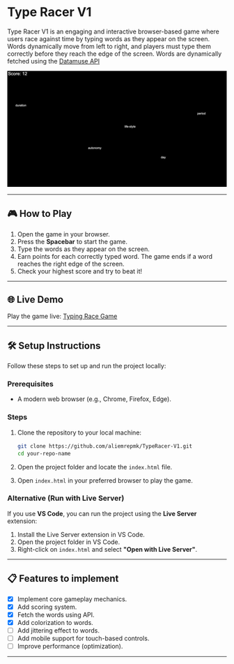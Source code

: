 # Type Racer V1

Type Racer V1 is an engaging and interactive browser-based game where users race against time by typing words as they appear on the screen. Words dynamically move from left to right, and players must type them correctly before they reach the edge of the screen. Words are dynamically fetched using the [Datamuse API](https://www.datamuse.com/api/)

![Gameplay](images/screenshot.png)

---

## 🎮 How to Play

1. Open the game in your browser.
2. Press the **Spacebar** to start the game.
3. Type the words as they appear on the screen.
4. Earn points for each correctly typed word. The game ends if a word reaches the right edge of the screen.
5. Check your highest score and try to beat it!

---

## 🌐 Live Demo

Play the game live: [Typing Race Game](https://aliemrepmk.github.io/TypeRacer-V1/)

---

## 🛠️ Setup Instructions

Follow these steps to set up and run the project locally:

### Prerequisites
- A modern web browser (e.g., Chrome, Firefox, Edge).

### Steps
1. Clone the repository to your local machine:
   ```bash
   git clone https://github.com/aliemrepmk/TypeRacer-V1.git
   cd your-repo-name
   ```

2. Open the project folder and locate the `index.html` file.

3. Open `index.html` in your preferred browser to play the game.

### Alternative (Run with Live Server)
If you use **VS Code**, you can run the project using the **Live Server** extension:
1. Install the Live Server extension in VS Code.
2. Open the project folder in VS Code.
3. Right-click on `index.html` and select **"Open with Live Server"**.

---

## 📋 Features to implement

- [x] Implement core gameplay mechanics.
- [x] Add scoring system.
- [x] Fetch the words using API.
- [x] Add colorization to words.
- [ ] Add jittering effect to words.
- [ ] Add mobile support for touch-based controls.
- [ ] Improve performance (optimization).

---